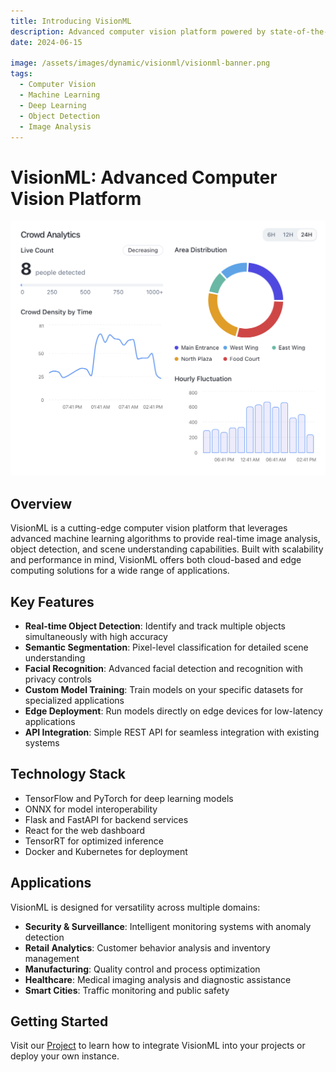 ```yaml
---
title: Introducing VisionML
description: Advanced computer vision platform powered by state-of-the-art machine learning algorithms for real-time image analysis and object detection.
date: 2024-06-15

image: /assets/images/dynamic/visionml/visionml-banner.png
tags:
  - Computer Vision
  - Machine Learning
  - Deep Learning
  - Object Detection
  - Image Analysis
---
```


# VisionML: Advanced Computer Vision Platform

![VisionML Platform](/assets/images/dynamic/visionml/visionml-banner.png)

## Overview

VisionML is a cutting-edge computer vision platform that leverages advanced machine learning algorithms to provide real-time image analysis, object detection, and scene understanding capabilities. Built with scalability and performance in mind, VisionML offers both cloud-based and edge computing solutions for a wide range of applications.

## Key Features

- **Real-time Object Detection**: Identify and track multiple objects simultaneously with high accuracy
- **Semantic Segmentation**: Pixel-level classification for detailed scene understanding
- **Facial Recognition**: Advanced facial detection and recognition with privacy controls
- **Custom Model Training**: Train models on your specific datasets for specialized applications
- **Edge Deployment**: Run models directly on edge devices for low-latency applications
- **API Integration**: Simple REST API for seamless integration with existing systems

## Technology Stack

- TensorFlow and PyTorch for deep learning models
- ONNX for model interoperability
- Flask and FastAPI for backend services
- React for the web dashboard
- TensorRT for optimized inference
- Docker and Kubernetes for deployment

## Applications

VisionML is designed for versatility across multiple domains:

- **Security & Surveillance**: Intelligent monitoring systems with anomaly detection
- **Retail Analytics**: Customer behavior analysis and inventory management
- **Manufacturing**: Quality control and process optimization
- **Healthcare**: Medical imaging analysis and diagnostic assistance
- **Smart Cities**: Traffic monitoring and public safety

## Getting Started

Visit our [Project](https://visionml.tech/) to learn how to integrate VisionML into your projects or deploy your own instance.
